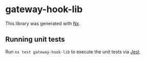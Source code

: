 # gateway-hook-lib

This library was generated with [Nx](https://nx.dev).

## Running unit tests

Run `nx test gateway-hook-lib` to execute the unit tests via [Jest](https://jestjs.io).

